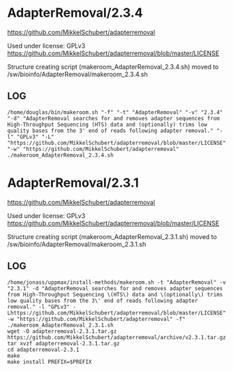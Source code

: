 AdapterRemoval/2.3.4
========================

<https://github.com/MikkelSchubert/adapterremoval>

Used under license:
GPLv3
<https://github.com/MikkelSchubert/adapterremoval/blob/master/LICENSE>

Structure creating script (makeroom_AdapterRemoval_2.3.4.sh) moved to /sw/bioinfo/AdapterRemoval/makeroom_2.3.4.sh

LOG
---

    /home/douglas/bin/makeroom.sh "-f" "-t" "AdapterRemoval" "-v" "2.3.4" "-d" "AdapterRemoval searches for and removes adapter sequences from High-Throughput Sequencing (HTS) data and (optionally) trims low quality bases from the 3' end of reads following adapter removal." "-l" "GPLv3" "-L" "https://github.com/MikkelSchubert/adapterremoval/blob/master/LICENSE" "-w" "https://github.com/MikkelSchubert/adapterremoval"
    ./makeroom_AdapterRemoval_2.3.4.sh
AdapterRemoval/2.3.1
========================

<https://github.com/MikkelSchubert/adapterremoval>

Used under license:
GPLv3
<https://github.com/MikkelSchubert/adapterremoval/blob/master/LICENSE>

Structure creating script (makeroom_AdapterRemoval_2.3.1.sh) moved to /sw/bioinfo/AdapterRemoval/makeroom_2.3.1.sh

LOG
---

    /home/jonass/uppmax/install-methods/makeroom.sh -t "AdapterRemoval" -v "2.3.1" -d "AdapterRemoval searches for and removes adapter sequences from High-Throughput Sequencing \(HTS\) data and \(optionally\) trims low quality bases from the 3\' end of reads following adapter removal." -l "GPLv3" -Lhttps://github.com/MikkelSchubert/adapterremoval/blob/master/LICENSE" -w "https://github.com/MikkelSchubert/adapterremoval" -f"
    ./makeroom_AdapterRemoval_2.3.1.sh
    wget -O adapterremoval-2.3.1.tar.gz https://github.com/MikkelSchubert/adapterremoval/archive/v2.3.1.tar.gz
    tar xvzf adapterremoval-2.3.1.tar.gz
    cd adapterremoval-2.3.1
    make
    make install PREFIX=$PREFIX
